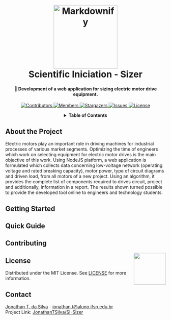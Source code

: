 <!-- PROJECT LOGO -->
<h1 align="center">
  <br>
  <a href="https://github.com/JonathanTSilva/SI-Sizer"><img src="./Images/logo-cavitation.png" alt="Markdownify" width="200"></a>
  <br>
  Scientific Iniciation - Sizer
  <br>
</h1>

<h4 align="center">
  🔬 Development of a web application for sizing electric motor drive equipment.
</h4>

<!-- PROJECT SHIELDS -->
<p align="center">
  <a href="https://github.com/JonathanTSilva/SI-Sizer/graphs/contributors">
    <img src="https://img.shields.io/github/contributors/JonathanTSilva/SI-Sizer.svg?style=for-the-badge" alt="Contributors">
  </a>
  <a href="https://github.com/JonathanTSilva/SI-Sizer/network/members">
    <img src="https://img.shields.io/github/forks/JonathanTSilva/SI-Sizer.svg?style=for-the-badge" alt="Members">
  </a>
  <a href="https://github.com/JonathanTSilva/SI-Sizer/stargazers">
    <img src="https://img.shields.io/github/stars/JonathanTSilva/SI-Sizer.svg?style=for-the-badge" alt="Stargazers">
  </a>
  <a href="https://github.com/JonathanTSilva/SI-Sizer/issues">
    <img src="https://img.shields.io/github/issues/JonathanTSilva/SI-Sizer.svg?style=for-the-badge" alt="Issues">
  </a>
  <a href="https://github.com/JonathanTSilva/SI-Sizer/blob/main/LICENSE">
    <img src="https://img.shields.io/github/license/JonathanTSilva/SI-Sizer.svg?style=for-the-badge" alt="License">
  </a>
</p>

<!-- TABLE OF CONTENTS -->
<details close="close" align="center">
  <summary><b>Table of Contents</b></summary>
          <a href="#about-the-project">About The Project</a> |
          <a href="#getting-started">Getting Started</a> |
          <a href="#quick-guide">Quick Guide</a> |
          <a href="#contributing">Contributing</a> |
          <a href="#license">License</a> |
          <a href="#contact">Contact</a>
</details>

## About the Project

Electric motors play an important role in driving machines for industrial processes of various market segments. Optimizing the time of engineers which work on selecting equipment for electric motor drives is the main objective of this work. Using NodeJS platform, a web application is formulated which collects data concerning low-voltage network (operating voltage and rated breaking capacity), motor power, type of circuit diagrams and driven load, from all motors of a new project. Using an algorithm, it provides the complete list of components required to drives circuit, project and additionally, information in a report. The results shown turned possible to provide the developed tool online to engineers and technology students.

## Getting Started



## Quick Guide



## Contributing


<!-- MIT License -->
<a href="https://github.com/JonathanTSilva/SI-Sizer/blob/main/LICENSE"><img width="100px" src="https://miro.medium.com/max/886/1*C87EjxGeMPrkTuVRVWVg4w.png" align="right" /></a>

## License

Distributed under the MIT License. See [LICENSE](https://github.com/JonathanTSilva/SI-Sizer/blob/main/LICENSE) for more information.

## Contact
[Jonathan T. da Silva](https://www.linkedin.com/in/JonathanTSilva/) - jonathan.t@aluno.ifsp.edu.br <br/>
Project Link: [JonathanTSilva/SI-Sizer](https://github.com/JonathanTSilva/SI-Sizer)

<!-- MARKDOWN LINKS & IMAGES -->
<!-- Caso utilize as imagens em markdown, sempre seguir este padrão!-->
<!--
[![Contributors][contributors-shield]][contributors-url]
[![Forks][forks-shield]][forks-url]
[![Stargazers][stars-shield]][stars-url]
[![Issues][issues-shield]][issues-url]
[![MIT License][license-shield]][license-url]
[![LinkedIn][linkedin-shield]][linkedin-url]
-->

<!-- https://www.markdownguide.org/basic-syntax/#reference-style-links -->
<!--
[contributors-shield]: https://img.shields.io/github/contributors/JonathanTSilva/SI-Sizer.svg?style=for-the-badge
[contributors-url]: https://github.com/JonathanTSilva/SI-Sizer/graphs/contributors
[forks-shield]: https://img.shields.io/github/forks/JonathanTSilva/SI-Sizer.svg?style=for-the-badge
[forks-url]: https://github.com/JonathanTSilva/SI-Sizer/network/members
[stars-shield]: https://img.shields.io/github/stars/JonathanTSilva/SI-Sizer.svg?style=for-the-badge
[stars-url]: https://github.com/JonathanTSilva/SI-Sizer/stargazers
[issues-shield]: https://img.shields.io/github/issues/JonathanTSilva/SI-Sizer.svg?style=for-the-badge
[issues-url]: https://github.com/JonathanTSilva/SI-Sizer/issues
[license-shield]: https://img.shields.io/github/license/JonathanTSilva/SI-Sizer.svg?style=for-the-badge
[license-url]: https://github.com/JonathanTSilva/SI-Sizer/blob/main/LICENSE
[linkedin-shield]: https://img.shields.io/badge/-LinkedIn-black.svg?style=for-the-badge&logo=linkedin&colorB=555
[linkedin-url]: https://www.linkedin.com/in/JonathanTSilva/
-->
<!-- [product-screenshot]: -->
